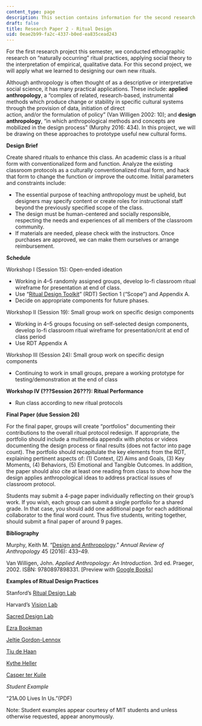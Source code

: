 ```yaml
---
content_type: page
description: This section contains information for the second research paper.
draft: false
title: Research Paper 2 - Ritual Design
uid: 0eae2b99-fa2c-4337-b0ed-ea835cead243
---
```

For the first research project this semester, we conducted ethnographic research on “naturally occurring” ritual practices, applying social theory to the interpretation of empirical, qualitative data. For this second project, we will apply what we learned to designing our own new rituals.

Although anthropology is often thought of as a descriptive or interpretative social science, it has many practical applications. These include: **applied anthropology**, a “complex of related, research-based, instrumental methods which produce change or stability in specific cultural systems through the provision of data, initiation of direct         
action, and/or the formulation of policy” (Van Willigen 2002: 10); and **design anthropology**, “in which anthropological methods and concepts are mobilized in the design process” (Murphy 2016: 434). In this project, we will be drawing on these approaches to prototype useful new cultural forms.

**Design Brief**

Create shared rituals to enhance this class. An academic class is a ritual form with conventionalized form and function. Analyze the existing classroom protocols as a culturally conventionalized ritual form, and hack that form to change the function or improve the outcome. Initial parameters and constraints include:

- The essential purpose of teaching anthropology must be upheld, but designers may specify content or create roles for instructional staff beyond the previously specified scope of the class.
- The design must be human-centered and socially responsible, respecting the needs and experiences of all members of the classroom community.
- If materials are needed, please check with the instructors. Once purchases are approved, we can make them ourselves or arrange reimbursement.

**Schedule**

Workshop I (Session 15): Open-ended ideation

- Working in 4–5 randomly assigned groups, develop lo-fi classroom ritual wireframe for presentation at end of class.
- Use “[Ritual Design Toolkit](https://spiral.imperial.ac.uk/handle/10044/1/83960)” (RDT) Section 1 (“Scope”) and Appendix A.
- Decide on appropriate components for future phases.

Workshop II (Session 19): Small group work on specific design components

- Working in 4–5 groups focusing on self-selected design components, develop lo-fi classroom ritual wireframe for presentation/crit at end of class period
- Use RDT Appendix A

Workshop III (Session 24): Small group work on specific design components

- Continuing to work in small groups, prepare a working prototype for testing/demonstration at the end of class

**Workshop IV (???Session 26???): Ritual Performance**

- Run class according to new ritual protocols

**Final Paper (due Session 26)**

For the final paper, groups will create “portfolios” documenting their contributions to the overall ritual protocol redesign. If appropriate, the portfolio should include a multimedia appendix with photos or videos documenting the design process or final results (does not factor into page count). The portfolio should recapitulate the key elements from the RDT, explaining pertinent aspects of: (1) Context, (2) Aims and Goals, (3) Key Moments, (4) Behaviors, (5) Emotional and Tangible Outcomes. In addition, the paper should also cite at least one reading from class to show how the design applies anthropological ideas to address practical issues of classroom protocol.

Students may submit a 4-page paper individually reflecting on their group’s work. If you wish, each group can submit a single portfolio for a shared grade. In that case, you should add one additional page for each additional collaborator to the final word count. Thus five students, writing together, should submit a final paper of around 9 pages.

**Bibliography**

Murphy, Keith M. “[Design and Anthropology](https://www.annualreviews.org/doi/abs/10.1146/annurev-anthro-102215-100224).” *Annual Review of Anthropology* 45 (2016): 433–49.

Van Willigen, John. *Applied Anthropology: An Introduction*. 3rd ed. Praeger, 2002. ISBN: ‎9780897898331. \[Preview with [Google Books](https://www.google.com/books/edition/Applied_Anthropology/9OGJXkEV7LgC?hl=en&gbpv=1)\]

**Examples of Ritual Design Practices**

Stanford’s [Ritual Design Lab](https://www.ritualdesignlab.org/)

Harvard’s [Vision Lab](https://cmp.gsas.harvard.edu/2019/04/18/vision-lab-by-kythe-heller/)

[Sacred Design Lab](https://sacred.design/)

[Ezra Bookman](https://www.ezrabookman.com/)

[Jeltje Gordon-Lennox](https://gordon-lennox.ch/en/rituals)

[Tiu de Haan](https://www.tiudehaan.com/)

[Kythe Heller](https://cmp.gsas.harvard.edu/directory/kythe-heller/)

[Casper ter Kuile](https://www.caspertk.com/)

*Student Example*

“21A.00 Lives In Us.”(PDF) 

Note: Student examples appear courtesy of MIT students and unless otherwise requested, appear anonymously.